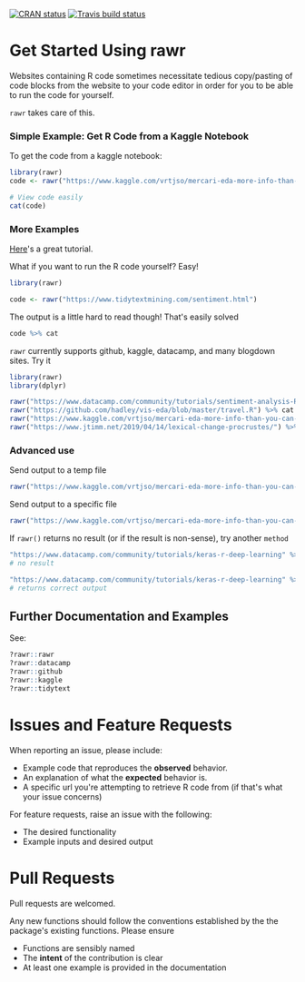 
<!-- badges: start -->

[![CRAN
status](https://www.r-pkg.org/badges/version/rawr)](https://cran.r-project.org/package=rawr)
[![Travis build status](https://travis-ci.org/stevecondylios/rawr.svg?branch=master)](https://travis-ci.org/stevecondylios/rawr)
<!-- badges: end -->

# Get Started Using rawr

Websites containing R code sometimes necessitate tedious copy/pasting of code blocks from the website to your code editor in order for you to be able to run the code for yourself.

`rawr` takes care of this.  

### Simple Example: Get R Code from a Kaggle Notebook

To get the code from a kaggle notebook:

```R
library(rawr)
code <- rawr("https://www.kaggle.com/vrtjso/mercari-eda-more-info-than-you-can-imagine")

# View code easily
cat(code)
``` 


### More Examples

[Here](https://www.tidytextmining.com/sentiment.html)'s a great tutorial. 

What if you want to run the R code yourself? Easy!

```R
library(rawr)

code <- rawr("https://www.tidytextmining.com/sentiment.html") 
```

The output is a little hard to read though! That's easily solved

```R
code %>% cat
```


`rawr` currently supports github, kaggle, datacamp, and many blogdown sites. Try it

```R
library(rawr)
library(dplyr)

rawr("https://www.datacamp.com/community/tutorials/sentiment-analysis-R") %>% cat
rawr("https://github.com/hadley/vis-eda/blob/master/travel.R") %>% cat
rawr("https://www.kaggle.com/vrtjso/mercari-eda-more-info-than-you-can-imagine") %>% cat
rawr("https://www.jtimm.net/2019/04/14/lexical-change-procrustes/") %>% cat
```

### Advanced use

Send output to a temp file

```R
rawr("https://www.kaggle.com/vrtjso/mercari-eda-more-info-than-you-can-imagine", to_file=T)
```

Send output to a specific file

```R
rawr("https://www.kaggle.com/vrtjso/mercari-eda-more-info-than-you-can-imagine", file_path="mynewfile.R")
```

If `rawr()` returns no result (or if the result is non-sense), try another `method`

```R
"https://www.datacamp.com/community/tutorials/keras-r-deep-learning" %>% rawr %>% cat
# no result

"https://www.datacamp.com/community/tutorials/keras-r-deep-learning" %>% rawr(method = 2) %>% cat 
# returns correct output
```

## Further Documentation and Examples

See:

```R
?rawr::rawr
?rawr::datacamp
?rawr::github
?rawr::kaggle
?rawr::tidytext
```




# Issues and Feature Requests

When reporting an issue, please include:

* Example code that reproduces the **observed** behavior.
* An explanation of what the **expected** behavior is.
* A specific url you're attempting to retrieve R code from (if that's what your issue concerns)


For feature requests, raise an issue with the following:

* The desired functionality
* Example inputs and desired output



# Pull Requests

Pull requests are welcomed. 

Any new functions should follow the conventions established by the the package's existing functions. Please ensure

* Functions are sensibly named
* The __intent__ of the contribution is clear
* At least one example is provided in the documentation






